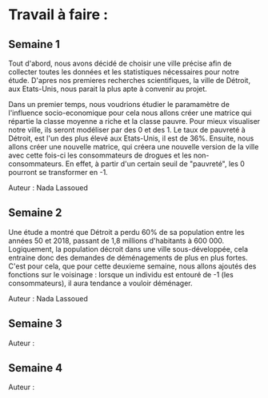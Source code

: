 # Travail à faire :

## Semaine 1 
Tout d'abord, nous avons décidé de choisir une ville précise afin de collecter toutes les données et les statistiques nécessaires pour notre étude. D'apres nos premieres recherches scientifiques, la ville de Détroit, aux Etats-Unis, nous parait la plus apte à convenir au projet.

Dans un premier temps, nous voudrions étudier le paramamètre de l'influence socio-economique pour cela nous allons créer une matrice qui répartie la classe moyenne a riche et la classe pauvre. Pour mieux visualiser notre ville, ils seront modéliser par des 0 et des 1.
Le taux de pauvreté à Détroit, est l'un des plus élevé aux Etats-Unis, il est de 36%.
Ensuite, nous allons créer une nouvelle matrice, qui créera une nouvelle version de la ville avec cette fois-ci les consommateurs de drogues et les non-consommateurs.
En effet, à partir d'un certain seuil de "pauvreté", les 0 pourront se transformer en -1. 



Auteur : Nada Lassoued 

## Semaine 2
Une étude a montré que Détroit a perdu 60% de sa population entre les années 50 et 2018, passant de 1,8 millions d'habitants à 600 000.
Logiquement, la population décroit dans une ville sous-développée, cela entraine donc des demandes de déménagements de plus en plus fortes. 
C'est pour cela, que pour cette deuxieme semaine, nous allons ajoutés des fonctions  sur le voisinage : lorsque un individu est entouré de -1 (les consommateurs), il aura tendance a vouloir déménager. 


Auteur : Nada Lassoued


## Semaine 3
Auteur :

## Semaine 4
Auteur :

